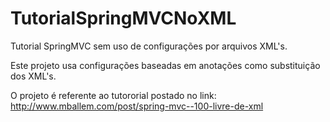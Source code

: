 TutorialSpringMVCNoXML
======================

Tutorial SpringMVC sem uso de configurações por arquivos XML's. 

Este projeto usa configurações baseadas em anotações como substituição dos XML's.

O projeto é referente ao tutororial postado no link: http://www.mballem.com/post/spring-mvc--100-livre-de-xml
